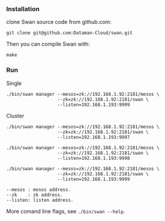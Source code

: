 ### Installation

clone Swan source code from github.com:
```
git clone git@github.com:Dataman-Cloud/swan.git
```
Then you can compile Swan with:
```
make
```

### Run

Single
```
./bin/swan manager --mesos=zk://192.168.1.92:2181/mesos \
                   --zk=zk://192.168.1.92:2181/swan \
                   --listen=192.168.1.193:9999
```

Cluster
```
./bin/swan manager --mesos=zk://192.168.1.92:2181/mesos \
                   --zk=zk://192.168.1.92:2181/swan \
                   --listen=192.168.1.193:9997
```
```
./bin/swan manager --mesos=zk://192.168.1.92:2181/mesos \
                   --zk=zk://192.168.1.92:2181/swan \
                   --listen=192.168.1.193:9998
```
```
./bin/swan manager --mesos=zk://192.168.1.92:2181/mesos \
                   --zk=zk://192.168.1.92:2181/swan \
                   --listen=192.168.1.193:9999
```

```
--mesos : mesos address.
--zk    : zk address.
--listen: listen address.
```

More comand line flags, see `./bin/swan --help`.

